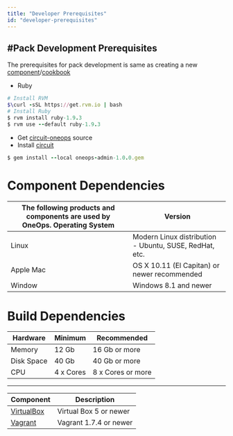 ```yaml
---
title: "Developer Prerequisites"
id: "developer-prerequisites"
---
```



#Pack Development Prerequisites
----------------

  The prerequisites for pack development is same as creating a new [component](#component)/[cookbook](#cookbook)

  * Ruby

```ruby
# Install RVM
$\curl -sSL https://get.rvm.io | bash
# Install Ruby
$ rvm install ruby-1.9.3
$ rvm use --default ruby-1.9.3
```
 * Get [circuit-oneops](https://github.com/oneops/circuit-oneops-1) source
 * Install [circuit](#../key-concepts/circuit)

```ruby
$ gem install --local oneops-admin-1.0.0.gem
```



# Component Dependencies

The following products and components are used by OneOps. Operating System | Version
--------- |---------
Linux  | Modern Linux distribution - Ubuntu, SUSE, RedHat, etc.
Apple Mac | OS X 10.11 (El Capitan) or newer recommended
Window | Windows 8.1 and newer

# Build Dependencies

Hardware | Minimum | Recommended
-------- |---------  |-----------
Memory | 12 Gb | 16 Gb or more
Disk Space | 40 Gb | 40 Gb or more
CPU | 4 x Cores | 8 x Cores or more

---
Component | Description
--------- | -----------
<a href="https://www.virtualbox.org/" target="_blank">VirtualBox</a> | Virtual Box 5 or newer
<a href="https://www.vagrantup.com/" target="_blank">Vagrant</a> | Vagrant 1.7.4 or newer
